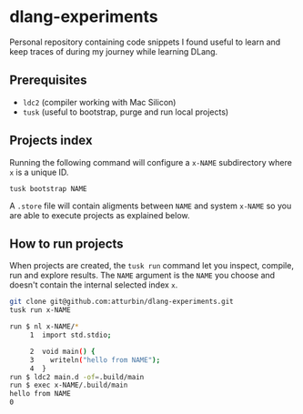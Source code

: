 # dlang-experiments

Personal repository containing code snippets I found useful to learn and keep traces of during my journey while learning DLang.

## Prerequisites

- `ldc2` (compiler working with Mac Silicon)
- `tusk` (useful to bootstrap, purge and run local projects)

## Projects index

Running the following command will configure a `x-NAME` subdirectory where `x` is a unique ID.

```
tusk bootstrap NAME
```

A `.store` file will contain aligments between `NAME` and system `x-NAME` so you are able to execute projects as explained below.

## How to run projects

When projects are created, the `tusk run` command let you inspect, compile, run and explore results.
The `NAME` argument is the `NAME` you choose and doesn't contain the internal selected index `x`.

```bash
git clone git@github.com:atturbin/dlang-experiments.git
tusk run x-NAME

run $ nl x-NAME/*
     1	import std.stdio;

     2	void main() {
     3	  writeln("hello from NAME");
     4	}
run $ ldc2 main.d -of=.build/main
run $ exec x-NAME/.build/main
hello from NAME
0
```
